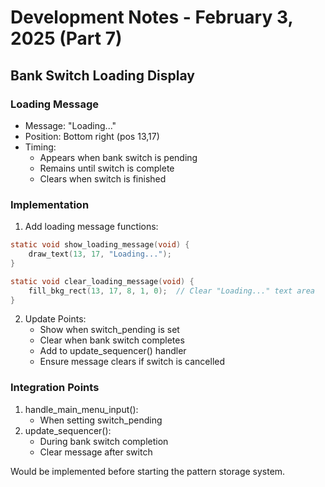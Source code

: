 # Development Notes - February 3, 2025 (Part 7)

## Bank Switch Loading Display

### Loading Message
- Message: "Loading..." 
- Position: Bottom right (pos 13,17)
- Timing:
  * Appears when bank switch is pending
  * Remains until switch is complete
  * Clears when switch is finished

### Implementation
1. Add loading message functions:
```c
static void show_loading_message(void) {
    draw_text(13, 17, "Loading...");
}

static void clear_loading_message(void) {
    fill_bkg_rect(13, 17, 8, 1, 0);  // Clear "Loading..." text area
}
```

2. Update Points:
   - Show when switch_pending is set
   - Clear when bank switch completes
   - Add to update_sequencer() handler
   - Ensure message clears if switch is cancelled

### Integration Points
1. handle_main_menu_input():
   - When setting switch_pending
2. update_sequencer():
   - During bank switch completion
   - Clear message after switch

Would be implemented before starting the pattern storage system.